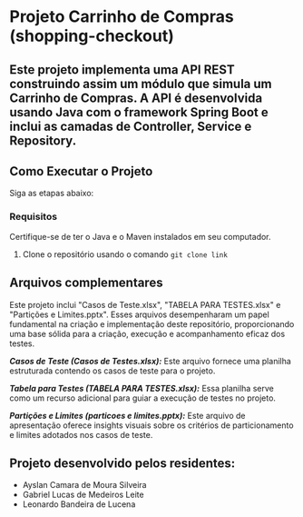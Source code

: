 # Projeto Carrinho de Compras (shopping-checkout)

## Este projeto implementa uma API REST construindo assim um módulo que simula um Carrinho de Compras. A API é desenvolvida usando Java com o framework Spring Boot e inclui as camadas de Controller, Service e Repository.



## Como Executar o Projeto
Siga as etapas abaixo:

### Requisitos
Certifique-se de ter o Java e o Maven instalados em seu computador.

1. Clone o repositório usando o comando ```git clone link```

## Arquivos complementares
Este projeto inclui "Casos de Teste.xlsx", "TABELA PARA TESTES.xlsx" e "Partições e Limites.pptx". Esses arquivos desempenharam um papel fundamental na criação e implementação deste repositório, proporcionando uma base sólida para a criação, execução e acompanhamento eficaz dos testes.

__*Casos de Teste (Casos de Testes.xlsx):*__ Este arquivo fornece uma planilha estruturada contendo os casos de teste para o projeto.

__*Tabela para Testes (TABELA PARA TESTES.xlsx):*__ Essa planilha serve como um recurso adicional para guiar a execução de testes no projeto.

__*Partições e Limites (particoes e limites.pptx):*__ Este arquivo de apresentação oferece insights visuais sobre os critérios de particionamento e limites adotados nos casos de teste.


## Projeto desenvolvido pelos residentes:
* Ayslan Camara de Moura Silveira
* Gabriel Lucas de Medeiros Leite
* Leonardo Bandeira de Lucena
